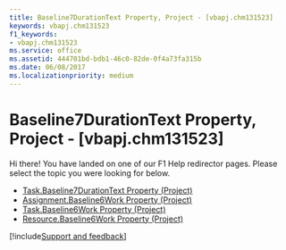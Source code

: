 ```yaml
---
title: Baseline7DurationText Property, Project - [vbapj.chm131523]
keywords: vbapj.chm131523
f1_keywords:
- vbapj.chm131523
ms.service: office
ms.assetid: 444701bd-bdb1-46c0-82de-0f4a73fa315b
ms.date: 06/08/2017
ms.localizationpriority: medium
---
```



# Baseline7DurationText Property, Project - [vbapj.chm131523]

Hi there! You have landed on one of our F1 Help redirector pages. Please select the topic you were looking for below.

- [Task.Baseline7DurationText Property (Project)](https://msdn.microsoft.com/library/02d9511d-efd7-8641-aa0d-208d6c91420a%28Office.15%29.aspx)
- [Assignment.Baseline6Work Property (Project)](https://msdn.microsoft.com/library/57952e9c-9cb9-e507-3788-266240974b93%28Office.15%29.aspx)
- [Task.Baseline6Work Property (Project)](https://msdn.microsoft.com/library/0ae4cabc-d80a-c101-483d-30876f10f810%28Office.15%29.aspx)
- [Resource.Baseline6Work Property (Project)](https://msdn.microsoft.com/library/89f207b0-b559-0208-c938-8c470a4a2343%28Office.15%29.aspx)

[!include[Support and feedback](~/includes/feedback-boilerplate.md)]